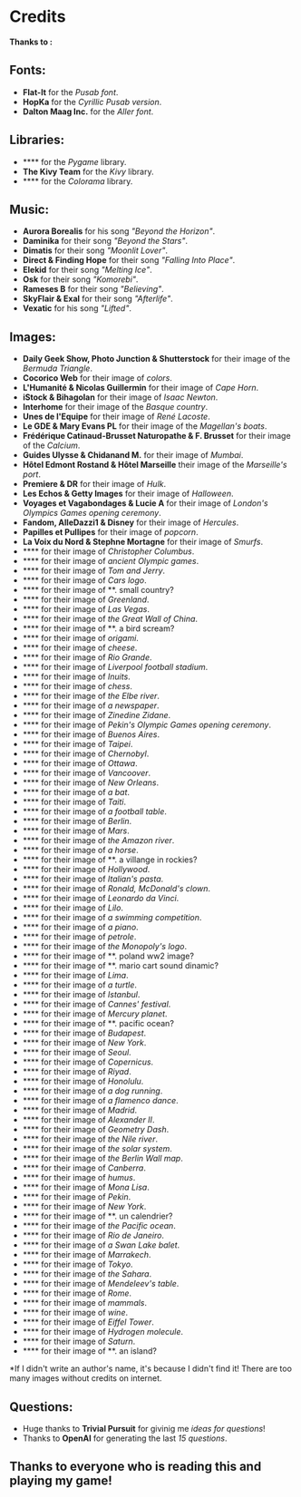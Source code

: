 # Credits

**Thanks to :**

## **Fonts:**

* **Flat-It** for the *Pusab font*.
* **HopKa** for the *Cyrillic Pusab version*.
* **Dalton Maag Inc.** for the *Aller font*.

## **Libraries:**

* **** for the *Pygame* library.
* **The Kivy Team** for the *Kivy* library.
* **** for the *Colorama* library.

## **Music:**

* **Aurora Borealis** for his song *"Beyond the Horizon"*.
* **Daminika** for their song *"Beyond the Stars"*.
* **Dimatis** for their song *"Moonlit Lover"*.
* **Direct & Finding Hope** for their song *"Falling Into Place"*.
* **Elekid** for their song *"Melting Ice"*.
* **Osk** for their song *"Komorebi"*.
* **Rameses B** for their song *"Believing"*.
* **SkyFlair & Exal** for their song *"Afterlife"*.
* **Vexatic** for his song *"Lifted"*.

## **Images:**

* **Daily Geek Show, Photo Junction & Shutterstock** for their image of the *Bermuda Triangle*.
* **Cocorico Web** for their image of *colors*.
* **L'Humanité & Nicolas Guillermin** for their image of *Cape Horn*.
* **iStock & Bihagolan** for their image of *Isaac Newton*.
* **Interhome** for their image of the *Basque country*.
* **Unes de l'Equipe** for their image of *René Lacoste*.
* **Le GDE & Mary Evans PL** for their image of the *Magellan's boats*.
* **Frédérique Catinaud-Brusset Naturopathe & F. Brusset** for their image of the *Calcium*.
* **Guides Ulysse & Chidanand M.** for their image of *Mumbai*.
* **Hôtel Edmont Rostand & Hôtel Marseille** their image of the *Marseille's port*.
* **Premiere & DR** for their image of *Hulk*.
* **Les Echos & Getty Images** for their image of *Halloween*.
* **Voyages et Vagabondages & Lucie A** for their image of *London's Olympics Games opening ceremony*.
* **Fandom, AlleDazzi1 & Disney** for their image of *Hercules*.
* **Papilles et Pullipes** for their image of *popcorn*.
* **La Voix du Nord & Stephne Mortagne** for their image of *Smurfs*.
* **** for their image of *Christopher Columbus*.
* **** for their image of *ancient Olympic games*.
* **** for their image of *Tom and Jerry*.
* **** for their image of *Cars logo*.
* **** for their image of **.   small country?
* **** for their image of *Greenland*.
* **** for their image of *Las Vegas*.
* **** for their image of *the Great Wall of China*.
* **** for their image of **.   a bird scream?
* **** for their image of *origami*.
* **** for their image of *cheese*.
* **** for their image of *Rio Grande*.
* **** for their image of *Liverpool football stadium*.
* **** for their image of *Inuits*.
* **** for their image of *chess*.
* **** for their image of *the Elbe river*.
* **** for their image of *a newspaper*.
* **** for their image of *Zinedine Zidane*.
* **** for their image of *Pekin's Olympic Games opening ceremony*.
* **** for their image of *Buenos Aires*.
* **** for their image of *Taipei*.
* **** for their image of *Chernobyl*.
* **** for their image of *Ottawa*.
* **** for their image of *Vancoover*.
* **** for their image of *New Orleans*.
* **** for their image of *a bat*.
* **** for their image of *Taiti*.
* **** for their image of *a football table*.
* **** for their image of *Berlin*.
* **** for their image of *Mars*.
* **** for their image of *the Amazon river*.
* **** for their image of *a horse*.
* **** for their image of **.   a villange in rockies?
* **** for their image of *Hollywood*.
* **** for their image of *Italian's pasta*.
* **** for their image of *Ronald, McDonald's clown*.
* **** for their image of *Leonardo da Vinci*.
* **** for their image of *Lilo*.
* **** for their image of *a swimming competition*.
* **** for their image of *a piano*.
* **** for their image of *petrole*.
* **** for their image of *the Monopoly's logo*.
* **** for their image of **.   poland ww2 image?
* **** for their image of **.   mario cart sound dinamic?
* **** for their image of *Lima*.
* **** for their image of *a turtle*.
* **** for their image of *Istanbul*.
* **** for their image of *Cannes' festival*.
* **** for their image of *Mercury planet*.
* **** for their image of **.   pacific ocean?
* **** for their image of *Budapest*.
* **** for their image of *New York*.
* **** for their image of *Seoul*.
* **** for their image of *Copernicus*.
* **** for their image of *Riyad*.
* **** for their image of *Honolulu*.
* **** for their image of *a dog running*.
* **** for their image of *a flamenco dance*.
* **** for their image of *Madrid*.
* **** for their image of *Alexander II*.
* **** for their image of *Geometry Dash*.
* **** for their image of *the Nile river*.
* **** for their image of *the solar system*.
* **** for their image of *the Berlin Wall map*.
* **** for their image of *Canberra*.
* **** for their image of *humus*.
* **** for their image of *Mona Lisa*.
* **** for their image of *Pekin*.
* **** for their image of *New York*.
* **** for their image of **.   un calendrier?
* **** for their image of *the Pacific ocean*.
* **** for their image of *Rio de Janeiro*.
* **** for their image of *a Swan Lake balet*.
* **** for their image of *Marrakech*.
* **** for their image of *Tokyo*.
* **** for their image of *the Sahara*.
* **** for their image of *Mendeleev's table*.
* **** for their image of *Rome*.
* **** for their image of *mammals*.
* **** for their image of *wine*.
* **** for their image of *Eiffel Tower*.
* **** for their image of *Hydrogen molecule*.
* **** for their image of *Saturn*.
* **** for their image of **.   an island?

*If I didn't write an author's name, it's because I didn't find it! There are too many images without credits on internet.

## **Questions:**

* Huge thanks to **Trivial Pursuit** for givinig me *ideas for questions*!
* Thanks to **OpenAI** for generating the last *15 questions*.

## **Thanks to everyone who is reading this and playing my game!**
